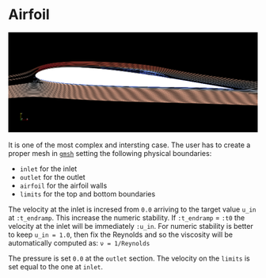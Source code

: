 # Airfoil
![SD7003 profile at Reynolds 60000](../../figs/sd7003img.png)

It is one of the most complex and intersting case. The user has to create a proper mesh in [`gmsh`](https://gmsh.info/) setting the following physical boundaries:
- `inlet` for the inlet
- `outlet` for the outlet
- `airfoil` for the airfoil walls
- `limits` for the top and bottom boundaries

The velocity at the inlet is incresed from `0.0` arriving to the target value `u_in` at `:t_endramp`. This increase the numeric stability. If `:t_endramp` = `:t0` the velocity at the inlet will be immediately `:u_in`. For numeric stability is better to keep `u_in = 1.0`, then fix the Reynolds and so the viscosity will be automatically computed as: `ν = 1/Reynolds`

The pressure is set `0.0` at the `outlet` section. The velocity on the `limits` is set equal to the one at `inlet`.

